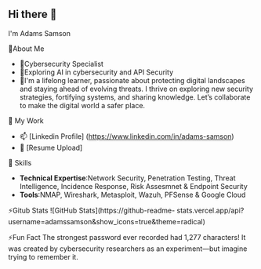 ## Hi there 👋

I'm Adams Samson

🔭About Me
- 💬Cybersecurity Specialist
- 🌱Exploring AI in cybersecurity and API Security
- 👯I'm a lifelong learner, passionate about protecting digital landscapes and staying ahead of evolving threats. I thrive on exploring new security strategies, fortifying systems, and sharing knowledge. Let’s collaborate to make the digital world a safer place.

 
🔭  My Work
 - 📫  [Linkedin Profile] (https://www.linkedin.com/in/adams-samson)
 - 🌱  [Resume Upload]


💬 Skills
 - **Technical Expertise**:Network Security, Penetration Testing, Threat Intelligence, Incidence Response, Risk Assesmnet & Endpoint Security
 - **Tools**:NMAP, Wireshark, Metasploit, Wazuh, PFSense & Google Cloud

⚡Gitub Stats
 ![GitHub Stats](https://github-readme-
stats.vercel.app/api?username=adamssamson&show_icons=true&amp;theme=radical)

⚡Fun Fact
The strongest password ever recorded had 1,277 characters! It was created by cybersecurity researchers as an experiment—but imagine trying to remember it.

<!--
**adamssamson/adamssamson** is a ✨ _special_ ✨ repository because its `README.md` (this file) appears on your GitHub profile.

Here are some ideas to get you started:

- 🔭 I’m currently working on ...
- 🌱 I’m currently learning ...
- 👯 I’m looking to collaborate on ...
- 🤔 I’m looking for help with ...
- 💬 Ask me about ...
- 📫 How to reach me: ...
- 😄 Pronouns: ...
- ⚡ Fun fact: ...
-->
